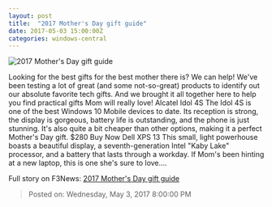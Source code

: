 ```yaml
---
layout: post
title:  "2017 Mother's Day gift guide"
date: 2017-05-03 15:00:00Z
categories: windows-central
---
```


![2017 Mother's Day gift guide](https://www.windowscentral.com/sites/wpcentral.com/files/styles/large/public/field/image/2017/02/valentine-hero.jpg?itok=BfPE0fUg)

Looking for the best gifts for the best mother there is? We can help! We've been testing a lot of great (and some not-so-great) products to identify out our absolute favorite tech gifts. And we brought it all together here to help you find practical gifts Mom will really love! Alcatel Idol 4S The Idol 4S is one of the best Windows 10 Mobile devices to date. Its reception is strong, the display is gorgeous, battery life is outstanding, and the phone is just stunning. It's also quite a bit cheaper than other options, making it a perfect Mother's Day gift. $280 Buy Now Dell XPS 13 This small, light powerhouse boasts a beautiful display, a seventh-generation Intel "Kaby Lake" processor, and a battery that lasts through a workday. If Mom's been hinting at a new laptop, this is one she's sure to love....


Full story on F3News: [2017 Mother's Day gift guide](http://www.f3nws.com/n/XnDYmH)

> Posted on: Wednesday, May 3, 2017 8:00:00 PM
